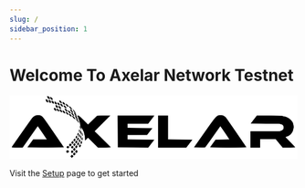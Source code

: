 ```yaml
---
slug: /
sidebar_position: 1
---
```


# Welcome To Axelar Network Testnet
![img](../docs/images/Axelar.png)

Visit the [Setup](/setup.md) page to get started
